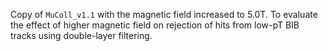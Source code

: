 Copy of `MuColl_v1.1` with the magnetic field increased to 5.0T.
To evaluate the effect of higher magnetic field on rejection of hits from low-pT BIB tracks using double-layer filtering.
